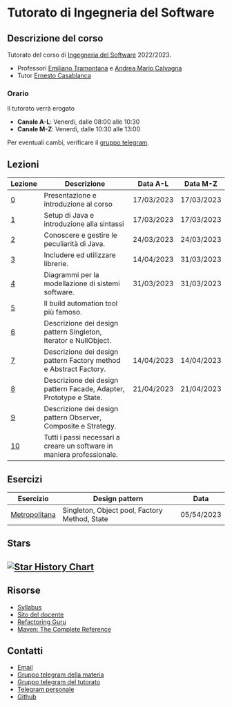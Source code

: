 # Tutorato di Ingegneria del Software

<!-- New section -->

## Descrizione del corso

Tutorato del corso di [Ingegneria del Software](https://web.dmi.unict.it/corsi/l-31/insegnamenti?seuid=609219B7-63E2-417A-BDFD-A86B9856BAF1) 2022/2023.

- Professori [Emiliano Tramontana](https://web.dmi.unict.it/docenti/emiliano.alessio.tramontana) e [Andrea Mario Calvagna](https://web.dmi.unict.it/docenti/andrea.calvagna)
- Tutor [Ernesto Casablanca](https://github.com/TendTo)

<!-- New subsection -->

### Orario

Il tutorato verrà erogato

- **Canale A-L**: Venerdì, dalle 08:00 alle 10:30
- **Canale M-Z**: Venerdì, dalle 10:30 alle 13:00

Per eventuali cambi, verificare il [gruppo telegram](https://t.me/+VgP5Dogke9phOTY0).

<!-- New section -->

## Lezioni

<div class="scrollable">

| Lezione                                                                                                          | Descrizione                                                            | Data A-L   | Data M-Z   |
| ---------------------------------------------------------------------------------------------------------------- | ---------------------------------------------------------------------- | ---------- | ---------- |
| [0](https://tendto.github.io/Tutorato-Ingegneria-del-Software/lezioni/0-Introduzione)                            | Presentazione e introduzione al corso                                  | 17/03/2023 | 17/03/2023 |
| [1](https://tendto.github.io/Tutorato-Ingegneria-del-Software/lezioni/1-Java)                                    | Setup di Java e introduzione alla sintassi                             | 17/03/2023 | 17/03/2023 |
| [2](https://tendto.github.io/Tutorato-Ingegneria-del-Software/lezioni/2-Programmare%20in%20Java)                 | Conoscere e gestire le peculiarità di Java.                            | 24/03/2023 | 24/03/2023 |
| [3](https://tendto.github.io/Tutorato-Ingegneria-del-Software/lezioni/3-Sulle%20spalle%20dei%20giganti)          | Includere ed utilizzare librerie.                                      | 14/04/2023 | 31/03/2023 |
| [4](https://tendto.github.io/Tutorato-Ingegneria-del-Software/lezioni/4-UML)                                     | Diagrammi per la modellazione di sistemi software.                     | 31/03/2023 | 31/03/2023 |
| [5](https://tendto.github.io/Tutorato-Ingegneria-del-Software/lezioni/5-Maven)                                   | Il build automation tool più famoso.                                   |            |            |
| [6](https://tendto.github.io/Tutorato-Ingegneria-del-Software/lezioni/6-Singleton,%20Iterator,%20NullObject)     | Descrizione dei design pattern Singleton, Iterator e NullObject.       |            |            |
| [7](https://tendto.github.io/Tutorato-Ingegneria-del-Software/lezioni/7-Factory%20Method,%20Abstract%20Factory)  | Descrizione dei design pattern Factory method e Abstract Factory.      | 14/04/2023 | 14/04/2023 |
| [8](https://tendto.github.io/Tutorato-Ingegneria-del-Software/lezioni/8-Facade,%20Adapter,%20Prototype,%20State) | Descrizione dei design pattern Facade, Adapter, Prototype e State.     | 21/04/2023 | 21/04/2023 |
| [9](https://tendto.github.io/Tutorato-Ingegneria-del-Software/lezioni/9-Observer,%20composite,%20Strategy)       | Descrizione dei design pattern Observer, Composite e Strategy.         |            |            |
| [10](https://tendto.github.io/Tutorato-Ingegneria-del-Software/lezioni/10-Processi%20di%20sviluppo%20software/)  | Tutti i passi necessari a creare un software in maniera professionale. |            |            |

</div>

<!-- New section -->

## Esercizi

| Esercizio                                                                                                               | Design pattern                                | Data       |
| ----------------------------------------------------------------------------------------------------------------------- | --------------------------------------------- | ---------- |
| [Metropolitana](https://github.com/TendTo/Tutorato-Ingegneria-del-Software/tree/master/esercizi/progetti/metropolitana) | Singleton, Object pool, Factory Method, State | 05/54/2023 |

<!-- New section -->

## Stars

## [![Star History Chart](https://api.star-history.com/svg?repos=TendTo/Tutorato-Ingegneria-del-Software&type=Date)](https://star-history.com/#TendTo/Tutorato-Ingegneria-del-Software&Date)

<!-- New section -->

## Risorse

- [Syllabus](https://web.dmi.unict.it/corsi/l-31/insegnamenti?seuid=609219B7-63E2-417A-BDFD-A86B9856BAF1)
- [Sito del docente](https://www.dmi.unict.it/tramonta/se/ingegneria-software.html)
- [Refactoring Guru](https://refactoring.guru/design-patterns/catalog)
- [Maven: The Complete Reference](https://books.sonatype.com/mvnref-book/reference/index.html)

<!-- New section -->

## Contatti

- [Email](mailto:casablancaernesto@gmail.com)
- [Gruppo telegram della materia](https://t.me/+CBrlIVk9UxA4dL45yDiKOg)
- [Gruppo telegram del tutorato](https://t.me/+VgP5Dogke9phOTY0)
- [Telegram personale](https://t.me/TendTo)
- [Github](https://github.com/TendTo)
